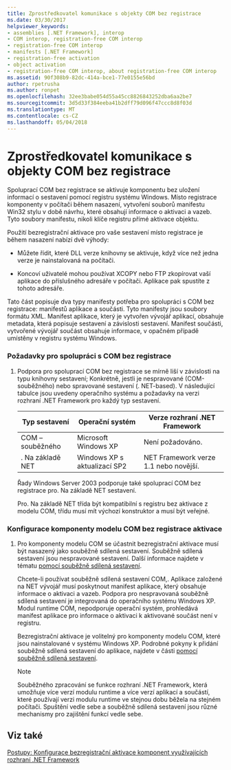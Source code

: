 ```yaml
---
title: Zprostředkovatel komunikace s objekty COM bez registrace
ms.date: 03/30/2017
helpviewer_keywords:
- assemblies [.NET Framework], interop
- COM interop, registration-free COM interop
- registration-free COM interop
- manifests [.NET Framework]
- registration-free activation
- object activation
- registration-free COM interop, about registration-free COM interop
ms.assetid: 90f308b9-82dc-414a-bce1-77e0155e56bd
author: rpetrusha
ms.author: ronpet
ms.openlocfilehash: 32ee3babe054d55a45cc8826843252dba6aa2be7
ms.sourcegitcommit: 3d5d33f384eeba41b2dff79d096f47ccc8d8f03d
ms.translationtype: MT
ms.contentlocale: cs-CZ
ms.lasthandoff: 05/04/2018
---
```

# <a name="registration-free-com-interop"></a>Zprostředkovatel komunikace s objekty COM bez registrace
Spoluprací COM bez registrace se aktivuje komponentu bez uložení informací o sestavení pomocí registru systému Windows. Místo registrace komponenty v počítači během nasazení, vytvoření souborů manifestu Win32 stylu v době návrhu, které obsahují informace o aktivaci a vazeb. Tyto soubory manifestu, nikoli klíče registru přímé aktivace objektu.  
  
 Použití bezregistrační aktivace pro vaše sestavení místo registrace je během nasazení nabízí dvě výhody:  
  
-   Můžete řídit, které DLL verze knihovny se aktivuje, když více než jedna verze je nainstalovaná na počítači.  
  
-   Koncoví uživatelé mohou používat XCOPY nebo FTP zkopírovat vaší aplikace do příslušného adresáře v počítači. Aplikace pak spustíte z tohoto adresáře.  
  
 Tato část popisuje dva typy manifesty potřeba pro spolupráci s COM bez registrace: manifestů aplikace a součásti. Tyto manifesty jsou soubory formátu XML. Manifest aplikace, který je vytvořen vývojář aplikací, obsahuje metadata, která popisuje sestavení a závislosti sestavení. Manifest součásti, vytvořené vývojář součást obsahuje informace, v opačném případě umístěny v registru systému Windows.  
  
### <a name="requirements-for-registration-free-com-interop"></a>Požadavky pro spolupráci s COM bez registrace  
  
1.  Podpora pro spoluprací COM bez registrace se mírně liší v závislosti na typu knihovny sestavení; Konkrétně, jestli je nespravované (COM-souběžného) nebo spravované sestavení (. NET-based). V následující tabulce jsou uvedeny operačního systému a požadavky na verzi rozhraní .NET Framework pro každý typ sestavení.  
  
    |Typ sestavení|Operační systém|Verze rozhraní .NET Framework|  
    |-------------------|----------------------|----------------------------|  
    |COM – souběžného|Microsoft Windows XP|Není požadováno.|  
    |. Na základě NET|Windows XP s aktualizací SP2|NET Framework verze 1.1 nebo novější.|  
  
     Řady Windows Server 2003 podporuje také spoluprací COM bez registrace pro. Na základě NET sestavení.  
  
     Pro. Na základě NET třída být kompatibilní s registru bez aktivace z modelu COM, třídu musí mít výchozí konstruktor a musí být veřejné.  
  
### <a name="configuring-com-components-for-registration-free-activation"></a>Konfigurace komponenty modelu COM bez registrace aktivace  
  
1.  Pro komponenty modelu COM se účastnit bezregistrační aktivace musí být nasazený jako souběžně sdílená sestavení. Souběžně sdílená sestavení jsou nespravované sestavení.  Další informace najdete v tématu [pomocí souběžně sdílená sestavení](https://msdn.microsoft.com/library/windows/desktop/aa376618.aspx).  
  
     Chcete-li používat souběžně sdílená sestavení COM,. Aplikace založené na NET vývojář musí poskytnout manifest aplikace, který obsahuje informace o aktivaci a vazeb. Podpora pro nespravovaná souběžně sdílená sestavení je integrovaná do operačního systému Windows XP. Modul runtime COM, nepodporuje operační systém, prohledává manifest aplikace pro informace o aktivaci k aktivované součást není v registru.  
  
     Bezregistrační aktivace je volitelný pro komponenty modelu COM, které jsou nainstalované v systému Windows XP. Podrobné pokyny k přidání souběžně sdílená sestavení do aplikace, najdete v části [pomocí souběžně sdílená sestavení](https://msdn.microsoft.com/library/windows/desktop/aa376618.aspx).  
  
    > [!NOTE]
    >  Souběžného zpracování se funkce rozhraní .NET Framework, která umožňuje více verzí modulu runtime a více verzí aplikací a součástí, které používají verzi modulu runtime ve stejnou dobu běžela na stejném počítači. Spuštění vedle sebe a souběžně sdílená sestavení jsou různé mechanismy pro zajištění funkcí vedle sebe.  
  
## <a name="see-also"></a>Viz také  
 [Postupy: Konfigurace bezregistrační aktivace komponent využívajících rozhraní .NET Framework](../../../docs/framework/interop/configure-net-framework-based-com-components-for-reg.md)
